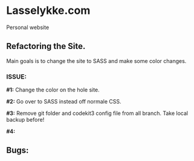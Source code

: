 # Lasselykke.com
Personal website


## Refactoring the Site. 
Main goals is to change the site to SASS and make some color changes. 

### ISSUE: 
**#1:**
Change the color on the hole site. 

**#2:** 
Go over to SASS instead off normale CSS. 

**#3:** 
Remove git folder and codekit3 config file from all branch.
Take local backup before! 

**#4:** 


## Bugs:

